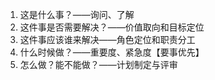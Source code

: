 
1.  这是什么事？——询问、了解
2.  这件事是否需要解决？——价值取向和目标定位
3.  这件事应该谁来解决——角色定位和职责分工
4.  什么时候做？——重要度、紧急度【要事优先】
5.  怎么做？能不能做？——计划制定与评审
